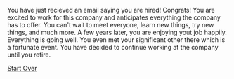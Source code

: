 You have just recieved an email saying you are hired! Congrats! You are excited to work for this company and anticipates everything the company has to offer. You can't wait to meet everyone, learn new things, try new things, and much more. A few years later, you are enjoying yout job happily. Everything is going well. You even met your significant other there which is a fortunate event. You have decided to continue working at the company until you retire. 




[Start Over](../kicked-out.md)